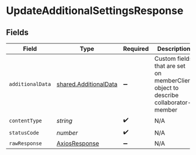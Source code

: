 # UpdateAdditionalSettingsResponse


## Fields

| Field                                                                             | Type                                                                              | Required                                                                          | Description                                                                       |
| --------------------------------------------------------------------------------- | --------------------------------------------------------------------------------- | --------------------------------------------------------------------------------- | --------------------------------------------------------------------------------- |
| `additionalData`                                                                  | [shared.AdditionalData](../../models/shared/additionaldata.md)                    | :heavy_minus_sign:                                                                | Custom fields that are set on memberClient object to describe collaborator-member |
| `contentType`                                                                     | *string*                                                                          | :heavy_check_mark:                                                                | N/A                                                                               |
| `statusCode`                                                                      | *number*                                                                          | :heavy_check_mark:                                                                | N/A                                                                               |
| `rawResponse`                                                                     | [AxiosResponse](https://axios-http.com/docs/res_schema)                           | :heavy_minus_sign:                                                                | N/A                                                                               |